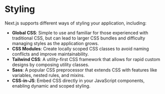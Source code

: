 # Styling

Next.js supports different ways of styling your application, including:

- **Global CSS**: Simple to use and familiar for those experienced with traditional CSS, but can lead to larger CSS bundles and difficulty managing styles as the application grows.
- **CSS Modules**: Create locally scoped CSS classes to avoid naming conflicts and improve maintainability.
- **Tailwind CSS**: A utility-first CSS framework that allows for rapid custom designs by composing utility classes.
- **Sass**: A popular CSS preprocessor that extends CSS with features like variables, nested rules, and mixins.
- **CSS-in-JS**: Embed CSS directly in your JavaScript components, enabling dynamic and scoped styling.
